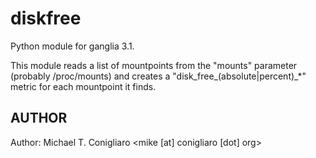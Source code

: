 diskfree
===============

Python module for ganglia 3.1.

This module reads a list of mountpoints from the "mounts" parameter (probably
/proc/mounts) and creates a "disk_free_(absolute|percent)_*" metric for each
mountpoint it finds.

## AUTHOR

Author: Michael T. Conigliaro &lt;mike [at] conigliaro [dot] org&gt;
